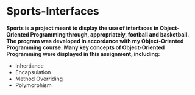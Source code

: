 # Sports-Interfaces
<b>Sports is a project meant to display the use of interfaces in Object-Oriented Programming through, appropriately, football and basketball. The program was developed in accordance with my Object-Oriented Programming course. Many key concepts of Object-Oriented Programming were displayed in this assignment, including: </b>
- Inhertiance
- Encapsulation
- Method Overriding
- Polymorphism
